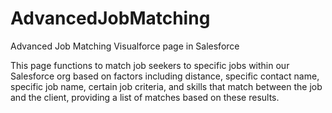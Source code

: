 # AdvancedJobMatching
Advanced Job Matching Visualforce page in Salesforce

This page functions to match job seekers to specific jobs within our Salesforce org based on factors including distance, specific contact name, specific job name, certain job criteria, and skills that match between the job and the client, providing a list of matches based on these results.
